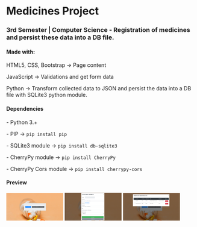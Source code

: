 # Medicines Project
<h3>3rd Semester | Computer Science - Registration of medicines and persist these data into a DB file.</h3>

<h4>Made with: </h4>
<p>HTML5, CSS, Bootstrap -> Page content<p>
<p>JavaScript -> Validations and get form data</p>
<p>Python -> Transform collected data to JSON and persist the data into a DB file with SQLite3 python module.</p>

<h4>Dependencies</h4>
<p>- Python 3.+</p>
<p>- PIP -> <code>pip install pip</code></p>
<p>- SQLite3 module -> <code>pip install db-sqlite3</code></p>
<p>- CherryPy module -> <code>pip install CherryPy</code></p>
<p>- CherryPy Cors module -> <code>pip install cherrypy-cors</code></p>

<h4>Preview </h4>
<img src="https://github.com/jpsaturnino/medicide-project/blob/master/init_window.png" width="30%" height="30%">
<img src="https://github.com/jpsaturnino/medicide-project/blob/master/form_window.png" width="30%" height="30%">
<img src="https://github.com/jpsaturnino/medicide-project/blob/master/registration_window.png" width="30%" height="30%">
